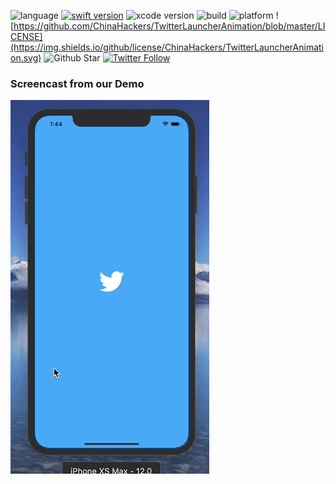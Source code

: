 ![language](https://img.shields.io/badge/language-swift-orange.svg)
[![swift  version](https://img.shields.io/badge/swift-4.2+-blue.svg?style=flat)](https://developer.apple.com/swift/)
![xcode version](https://img.shields.io/badge/xcode-10+-red.svg)
![build](https://img.shields.io/appveyor/ci/gruntjs/grunt.svg)
![platform](https://img.shields.io/badge/platform-ios-lightgrey.svg)
![https://github.com/ChinaHackers/TwitterLauncherAnimation/blob/master/LICENSE](https://img.shields.io/github/license/ChinaHackers/TwitterLauncherAnimation.svg)
![Github Star](https://img.shields.io/github/stars/ChinaHackers/TwitterLauncherAnimation.svg?style=social&label=Star)
[![Twitter Follow](https://img.shields.io/twitter/follow/LiuChuan_.svg?style=social)](https://twitter.com/LiuChuan_)

### Screencast from our Demo

![](https://github.com/ChinaHackers/TwitterLauncherAnimation/raw/master/Screencast/Screencast.gif)